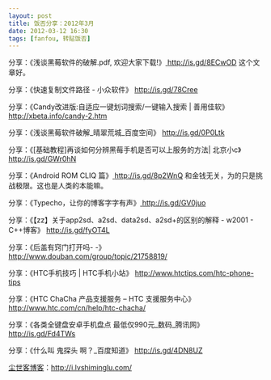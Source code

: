 ```yaml
---
layout: post
title: 饭否分享：2012年3月
date: 2012-03-12 16:30
tags: [fanfou, 转贴饭否]
---
```

分享：《浅谈黑莓软件的破解.pdf, 欢迎大家下载!》<a href="http://is.gd/8ECwOD" target="_blank"> http://is.gd/8ECwOD</a> 这个文章好。

分享：《快速复制文件路径 - 小众软件》 <a href="http://is.gd/78Cree" target="_blank">http://is.gd/78Cree</a>

分享：《Candy改进版:自适应一键划词搜索/一键输入搜索 | 善用佳软》 <a href="http://xbeta.info/candy-2.htm" target="_blank">http://xbeta.info/candy-2.htm</a>

分享：《浅谈黑莓软件破解_晴翠荒城_百度空间》 <a href="http://is.gd/0P0Ltk" target="_blank">http://is.gd/0P0Ltk</a>

分享：《[基础教程]再谈如何分辨黑莓手机是否可以上服务的方法| 北京小c》 <a href="http://is.gd/GWr0hN" target="_blank">http://is.gd/GWr0hN</a>

分享：《Android ROM CLIQ 篇》<a href="http://is.gd/8p2WnQ" target="_blank"> http://is.gd/8p2WnQ </a>和金钱无关，为的只是挑战极限。这也是人类的本能嘛。

分享：《Typecho，让你的博客字字有声》<a href="http://is.gd/GV0juo" target="_blank"> http://is.gd/GV0juo</a>

分享：《【zz】关于app2sd、a2sd、data2sd、a2sd+的区别的解释 - w2001 - C++博客》 <a href="http://is.gd/fyOT4L" target="_blank">http://is.gd/fyOT4L</a>

分享：《后盖有窍门打开吗- -》<a href="http://www.douban.com/group/topic/21758819/" target="_blank"> http://www.douban.com/group/topic/21758819/</a>

分享：《HTC手机技巧 | HTC手机小站》 <a href="http://www.htctips.com/htc-phone-tips" target="_blank">http://www.htctips.com/htc-phone-tips</a>

分享：《HTC ChaCha 产品支援服务 – HTC 支援服务中心》<a href="http://www.htc.com/cn/help/htc-chacha/" target="_blank"> http://www.htc.com/cn/help/htc-chacha/</a>

分享：《各类全键盘安卓手机盘点 最低仅990元_数码_腾讯网》<a href="http://is.gd/Fd4TWs" target="_blank"> http://is.gd/Fd4TWs</a>

分享：《什么叫 鬼探头 啊？_百度知道》 <a href="http://is.gd/4DN8UZ" target="_blank">http://is.gd/4DN8UZ</a>


<a href="http://i.lvshiminglu.com/">尘世客博客</a>：<a href="http://i.lvshiminglu.com/">http://i.lvshiminglu.com/</a>

